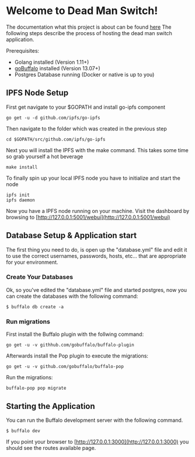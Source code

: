# Welcome to Dead Man Switch!

The documentation what this project is about can be found [here](https://github.com/edudorus/dead-man-switsch/Abschlussbericht.pdf)
The following steps describe the process of hosting the dead man switch application.

Prerequisites:
- Golang installed (Version 1.11+)
- [goBuffalo](https://gobuffalo.io/en/docs/installation) installed (Version 13.07+) 
- Postgres Database running (Docker or native is up to you)

## IPFS Node Setup
First get navigate to your $GOPATH and install go-ipfs component

	go get -u -d github.com/ipfs/go-ipfs

Then navigate to the folder which was created in the previous step

	cd $GOPATH/src/github.com/ipfs/go-ipfs

Next you will install the IPFS with the make command. This takes some time so grab yourself a hot beverage

	make install

To finally spin up your local IPFS node you have to initialize and start the node

	ipfs init
	ipfs daemon


Now you have a IPFS node running on your machine. Visit the dashboard by browsing to [http://127.0.0.1:5001/webui](http://127.0.0.1:5001/webui) 


## Database Setup & Application start
The first thing you need to do, is open up the "database.yml" file and edit it to use the correct usernames, passwords, hosts, etc... that are appropriate for your environment.

### Create Your Databases

Ok, so you've edited the "database.yml" file and started postgres, now you can create the databases with the following command:

	$ buffalo db create -a

### Run migrations

First install the Buffalo plugin with the follwing command:

	go get -u -v githhub.com/gobuffalo/buffalo-plugin

Afterwards install the Pop plugin to execute the migrations:

	go get -u -v github.com/gobuffalo/buffalo-pop

Run the migrations:

	buffalo-pop pop migrate

## Starting the Application

You can run the Buffalo development server with the following command.

	$ buffalo dev

If you point your browser to [http://127.0.0.1:3000](http://127.0.0.1:3000) you should see the routes available page.
